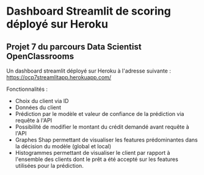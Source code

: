 # Dashboard Streamlit de scoring déployé sur Heroku

## Projet 7 du parcours Data Scientist OpenClassrooms

Un dashboard streamlit déployé sur Heroku à l'adresse suivante :
https://ocp7streamlitapp.herokuapp.com/

Fonctionnalités :

- Choix du client via ID
- Données du client
- Prédiction par le modèle et valeur de confiance de la prédiction via requête à l'API
- Possibilité de modifier le montant du crédit demandé avant requête à l'API
- Graphes Shap permettant de visualiser les features prédominantes dans la décision du modèle (global et local)
- Histogrammes permettant de visualiser le client par rapport à l'ensemble des clients dont le prêt a été accepté sur les features utilisées pour la prédiction.